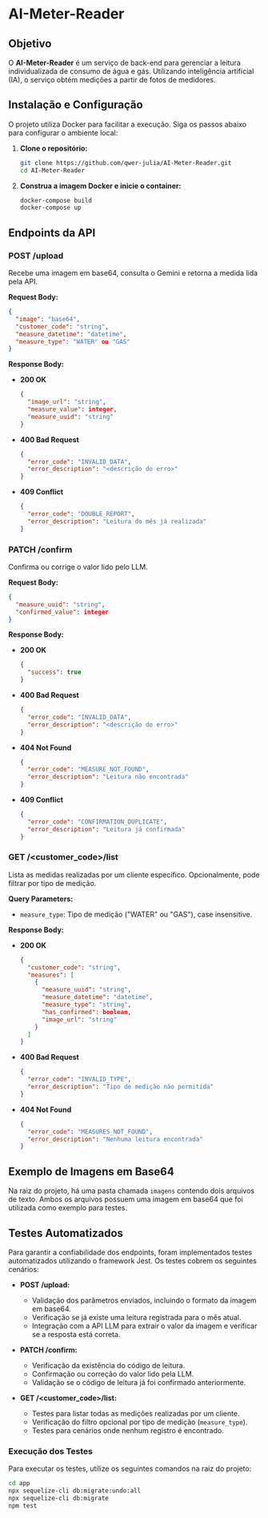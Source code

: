 # AI-Meter-Reader

## Objetivo

O **AI-Meter-Reader** é um serviço de back-end para gerenciar a leitura individualizada de consumo de água e gás. Utilizando inteligência artificial (IA), o serviço obtém medições a partir de fotos de medidores.

## Instalação e Configuração

O projeto utiliza Docker para facilitar a execução. Siga os passos abaixo para configurar o ambiente local:

1. **Clone o repositório:**

   ```bash
   git clone https://github.com/qwer-julia/AI-Meter-Reader.git
   cd AI-Meter-Reader
   ```

2. **Construa a imagem Docker e inicie o container:**

   ```bash
   docker-compose build
   docker-compose up
   ```

## Endpoints da API

### POST /upload

Recebe uma imagem em base64, consulta o Gemini e retorna a medida lida pela API.

**Request Body:**

```json
{
  "image": "base64",
  "customer_code": "string",
  "measure_datetime": "datetime",
  "measure_type": "WATER" ou "GAS"
}
```

**Response Body:**

- **200 OK**

  ```json
  {
    "image_url": "string",
    "measure_value": integer,
    "measure_uuid": "string"
  }
  ```

- **400 Bad Request**

  ```json
  {
    "error_code": "INVALID_DATA",
    "error_description": "<descrição do erro>"
  }
  ```

- **409 Conflict**

  ```json
  {
    "error_code": "DOUBLE_REPORT",
    "error_description": "Leitura do mês já realizada"
  }
  ```

### PATCH /confirm

Confirma ou corrige o valor lido pelo LLM.

**Request Body:**

```json
{
  "measure_uuid": "string",
  "confirmed_value": integer
}
```

**Response Body:**

- **200 OK**

  ```json
  {
    "success": true
  }
  ```

- **400 Bad Request**

  ```json
  {
    "error_code": "INVALID_DATA",
    "error_description": "<descrição do erro>"
  }
  ```

- **404 Not Found**

  ```json
  {
    "error_code": "MEASURE_NOT_FOUND",
    "error_description": "Leitura não encontrada"
  }
  ```

- **409 Conflict**

  ```json
  {
    "error_code": "CONFIRMATION_DUPLICATE",
    "error_description": "Leitura já confirmada"
  }
  ```

### GET /<customer_code>/list

Lista as medidas realizadas por um cliente específico. Opcionalmente, pode filtrar por tipo de medição.

**Query Parameters:**

- `measure_type`: Tipo de medição ("WATER" ou "GAS"), case insensitive.

**Response Body:**

- **200 OK**

  ```json
  {
    "customer_code": "string",
    "measures": [
      {
        "measure_uuid": "string",
        "measure_datetime": "datetime",
        "measure_type": "string",
        "has_confirmed": boolean,
        "image_url": "string"
      }
    ]
  }
  ```

- **400 Bad Request**

  ```json
  {
    "error_code": "INVALID_TYPE",
    "error_description": "Tipo de medição não permitida"
  }
  ```

- **404 Not Found**

  ```json
  {
    "error_code": "MEASURES_NOT_FOUND",
    "error_description": "Nenhuma leitura encontrada"
  }
  ```

## Exemplo de Imagens em Base64

Na raiz do projeto, há uma pasta chamada `imagens` contendo dois arquivos de texto. Ambos os arquivos possuem uma imagem em base64 que foi utilizada como exemplo para testes.

## Testes Automatizados

Para garantir a confiabilidade dos endpoints, foram implementados testes automatizados utilizando o framework Jest. Os testes cobrem os seguintes cenários:

- **POST /upload:**
  - Validação dos parâmetros enviados, incluindo o formato da imagem em base64.
  - Verificação se já existe uma leitura registrada para o mês atual.
  - Integração com a API LLM para extrair o valor da imagem e verificar se a resposta está correta.

- **PATCH /confirm:**
  - Verificação da existência do código de leitura.
  - Confirmação ou correção do valor lido pela LLM.
  - Validação se o código de leitura já foi confirmado anteriormente.

- **GET /<customer_code>/list:**
  - Testes para listar todas as medições realizadas por um cliente.
  - Verificação do filtro opcional por tipo de medição (`measure_type`).
  - Testes para cenários onde nenhum registro é encontrado.

### Execução dos Testes

Para executar os testes, utilize os seguintes comandos na raiz do projeto:

```bash
cd app
npx sequelize-cli db:migrate:undo:all
npx sequelize-cli db:migrate
npm test
```